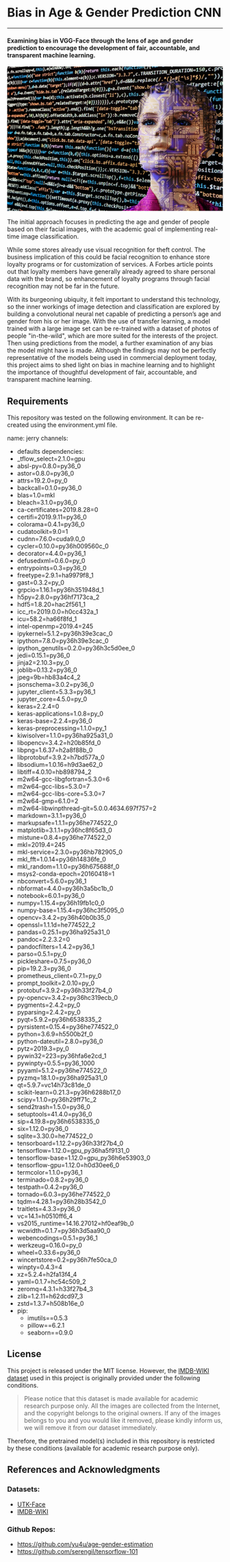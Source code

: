 # Bias in Age & Gender Prediction CNN
___

#### Examining bias in VGG-Face through the lens of age and gender prediction to encourage the development of fair, accountable, and transparent machine learning.

![AI](artificial-intelligence-2167835_1920.jpg)

The initial approach focuses in predicting the age and gender of people based on their facial images, with the academic goal of implementing real-time image classification. 

While some stores already use visual recognition for theft control. The business implication of this could be facial recognition to enhance store loyalty programs or for customization of services. A Forbes article points out that loyalty members have generally already agreed to share personal data with the brand, so enhancement of loyalty programs through facial recognition may not be far in the future.

With its burgeoning ubiquity, it felt important to understand this technology, so the inner workings of image detection and classification are explored by building a convolutional neural net capable of predicting a person’s age and gender from his or her image. With the use of transfer learning, a model trained with a large image set can be re-trained with a dataset of photos of people "in-the-wild", which are more suited for the interests of the project. Then using predictions from the model, a further examination of any bias the model might have is made. Although the findings may not be perfectly representative of the models being used in commercial deployment today, this project aims to shed light on bias in machine learning and to highlight the importance of thoughtful development of fair, accountable, and transparent machine learning.

## Requirements
This repository was tested on the following environment. It can be re-created using the environment.yml file.

name: jerry
channels:
  - defaults
dependencies:
  - _tflow_select=2.1.0=gpu
  - absl-py=0.8.0=py36_0
  - astor=0.8.0=py36_0
  - attrs=19.2.0=py_0
  - backcall=0.1.0=py36_0
  - blas=1.0=mkl
  - bleach=3.1.0=py36_0
  - ca-certificates=2019.8.28=0
  - certifi=2019.9.11=py36_0
  - colorama=0.4.1=py36_0
  - cudatoolkit=9.0=1
  - cudnn=7.6.0=cuda9.0_0
  - cycler=0.10.0=py36h009560c_0
  - decorator=4.4.0=py36_1
  - defusedxml=0.6.0=py_0
  - entrypoints=0.3=py36_0
  - freetype=2.9.1=ha9979f8_1
  - gast=0.3.2=py_0
  - grpcio=1.16.1=py36h351948d_1
  - h5py=2.8.0=py36hf7173ca_2
  - hdf5=1.8.20=hac2f561_1
  - icc_rt=2019.0.0=h0cc432a_1
  - icu=58.2=ha66f8fd_1
  - intel-openmp=2019.4=245
  - ipykernel=5.1.2=py36h39e3cac_0
  - ipython=7.8.0=py36h39e3cac_0
  - ipython_genutils=0.2.0=py36h3c5d0ee_0
  - jedi=0.15.1=py36_0
  - jinja2=2.10.3=py_0
  - joblib=0.13.2=py36_0
  - jpeg=9b=hb83a4c4_2
  - jsonschema=3.0.2=py36_0
  - jupyter_client=5.3.3=py36_1
  - jupyter_core=4.5.0=py_0
  - keras=2.2.4=0
  - keras-applications=1.0.8=py_0
  - keras-base=2.2.4=py36_0
  - keras-preprocessing=1.1.0=py_1
  - kiwisolver=1.1.0=py36ha925a31_0
  - libopencv=3.4.2=h20b85fd_0
  - libpng=1.6.37=h2a8f88b_0
  - libprotobuf=3.9.2=h7bd577a_0
  - libsodium=1.0.16=h9d3ae62_0
  - libtiff=4.0.10=hb898794_2
  - m2w64-gcc-libgfortran=5.3.0=6
  - m2w64-gcc-libs=5.3.0=7
  - m2w64-gcc-libs-core=5.3.0=7
  - m2w64-gmp=6.1.0=2
  - m2w64-libwinpthread-git=5.0.0.4634.697f757=2
  - markdown=3.1.1=py36_0
  - markupsafe=1.1.1=py36he774522_0
  - matplotlib=3.1.1=py36hc8f65d3_0
  - mistune=0.8.4=py36he774522_0
  - mkl=2019.4=245
  - mkl-service=2.3.0=py36hb782905_0
  - mkl_fft=1.0.14=py36h14836fe_0
  - mkl_random=1.1.0=py36h675688f_0
  - msys2-conda-epoch=20160418=1
  - nbconvert=5.6.0=py36_1
  - nbformat=4.4.0=py36h3a5bc1b_0
  - notebook=6.0.1=py36_0
  - numpy=1.15.4=py36h19fb1c0_0
  - numpy-base=1.15.4=py36hc3f5095_0
  - opencv=3.4.2=py36h40b0b35_0
  - openssl=1.1.1d=he774522_2
  - pandas=0.25.1=py36ha925a31_0
  - pandoc=2.2.3.2=0
  - pandocfilters=1.4.2=py36_1
  - parso=0.5.1=py_0
  - pickleshare=0.7.5=py36_0
  - pip=19.2.3=py36_0
  - prometheus_client=0.7.1=py_0
  - prompt_toolkit=2.0.10=py_0
  - protobuf=3.9.2=py36h33f27b4_0
  - py-opencv=3.4.2=py36hc319ecb_0
  - pygments=2.4.2=py_0
  - pyparsing=2.4.2=py_0
  - pyqt=5.9.2=py36h6538335_2
  - pyrsistent=0.15.4=py36he774522_0
  - python=3.6.9=h5500b2f_0
  - python-dateutil=2.8.0=py36_0
  - pytz=2019.3=py_0
  - pywin32=223=py36hfa6e2cd_1
  - pywinpty=0.5.5=py36_1000
  - pyyaml=5.1.2=py36he774522_0
  - pyzmq=18.1.0=py36ha925a31_0
  - qt=5.9.7=vc14h73c81de_0
  - scikit-learn=0.21.3=py36h6288b17_0
  - scipy=1.1.0=py36h29ff71c_2
  - send2trash=1.5.0=py36_0
  - setuptools=41.4.0=py36_0
  - sip=4.19.8=py36h6538335_0
  - six=1.12.0=py36_0
  - sqlite=3.30.0=he774522_0
  - tensorboard=1.12.2=py36h33f27b4_0
  - tensorflow=1.12.0=gpu_py36ha5f9131_0
  - tensorflow-base=1.12.0=gpu_py36h6e53903_0
  - tensorflow-gpu=1.12.0=h0d30ee6_0
  - termcolor=1.1.0=py36_1
  - terminado=0.8.2=py36_0
  - testpath=0.4.2=py36_0
  - tornado=6.0.3=py36he774522_0
  - tqdm=4.28.1=py36h28b3542_0
  - traitlets=4.3.3=py36_0
  - vc=14.1=h0510ff6_4
  - vs2015_runtime=14.16.27012=hf0eaf9b_0
  - wcwidth=0.1.7=py36h3d5aa90_0
  - webencodings=0.5.1=py36_1
  - werkzeug=0.16.0=py_0
  - wheel=0.33.6=py36_0
  - wincertstore=0.2=py36h7fe50ca_0
  - winpty=0.4.3=4
  - xz=5.2.4=h2fa13f4_4
  - yaml=0.1.7=hc54c509_2
  - zeromq=4.3.1=h33f27b4_3
  - zlib=1.2.11=h62dcd97_3
  - zstd=1.3.7=h508b16e_0
  - pip:
    - imutils==0.5.3
    - pillow==6.2.1
    - seaborn==0.9.0

## License
This project is released under the MIT license. However, the [IMDB-WIKI dataset](https://data.vision.ee.ethz.ch/cvl/rrothe/imdb-wiki/) used in this project is originally provided under the following conditions. 

> Please notice that this dataset is made available for academic research purpose only. All the images are collected from the Internet, and the copyright belongs to the original owners. If any of the images belongs to you and you would like it removed, please kindly inform us, we will remove it from our dataset immediately.

Therefore, the pretrained model(s) included in this repository is restricted by these conditions (available for academic research purpose only).

## References and Acknowledgments
### Datasets:
* [UTK-Face](https://susanqq.github.io/UTKFace/)
* [IMDB-WIKI](https://data.vision.ee.ethz.ch/cvl/rrothe/imdb-wiki/)

### Github Repos:
* https://github.com/yu4u/age-gender-estimation
* https://github.com/serengil/tensorflow-101
